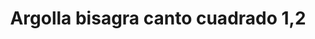 ---
title: Argolla bisagra canto cuadrado 1,2
date: 
draft: false

# descripcion
description : Argolla de plata cierre bisagra

materials: Plata 925

color: Plateado

dimensions: 1,2cm diam

code: 01-11-0491

type: "Aros"

categories: []

# Images
# first image will be shown in the product page
images:
  # - image: "images/path_to_image"
  # La ubicacion de las imagenes es imagenes/Aros/Aros.Argollas/01-11-0491-argolla-bisagra-canto-cuadrado-1,2
  - image: "./images/aros/argollas/01-11-0491_a.JPG"
---